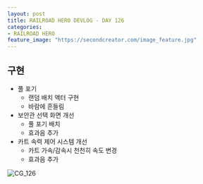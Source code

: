 ```yaml
---
layout: post
title: RAILROAD HERO DEVLOG - DAY 126
categories:
- RAILROAD HERO
feature_image: "https://secondcreator.com/image_feature.jpg"
---
```


## 구현
- 풀 포기
  - 랜덤 배치 액터 구현
  - 바람에 흔들림
- 보안관 선택 화면 개선
  - 풀 포기 배치
  - 효과음 추가
- 카트 속력 제어 시스템 개선
  - 카트 가속/감속시 천천히 속도 변경
  - 효과음 추가

![CG_126](https://secondcreator.com/blog/imgs/CG_126.png)
